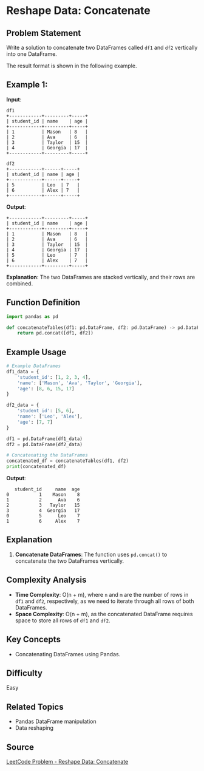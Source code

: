 # Reshape Data: Concatenate

## Problem Statement
Write a solution to concatenate two DataFrames called `df1` and `df2` vertically into one DataFrame.

The result format is shown in the following example.

## Example 1:

**Input**:
```
df1
+------------+---------+-----+
| student_id | name    | age |
+------------+---------+-----+
| 1          | Mason   | 8   |
| 2          | Ava     | 6   |
| 3          | Taylor  | 15  |
| 4          | Georgia | 17  |
+------------+---------+-----+

df2
+------------+------+-----+
| student_id | name | age |
+------------+------+-----+
| 5          | Leo  | 7   |
| 6          | Alex | 7   |
+------------+------+-----+
```

**Output**:
```
+------------+---------+-----+
| student_id | name    | age |
+------------+---------+-----+
| 1          | Mason   | 8   |
| 2          | Ava     | 6   |
| 3          | Taylor  | 15  |
| 4          | Georgia | 17  |
| 5          | Leo     | 7   |
| 6          | Alex    | 7   |
+------------+---------+-----+
```

**Explanation**:
The two DataFrames are stacked vertically, and their rows are combined.

## Function Definition
```python
import pandas as pd

def concatenateTables(df1: pd.DataFrame, df2: pd.DataFrame) -> pd.DataFrame:
    return pd.concat([df1, df2])
```

## Example Usage
```python
# Example DataFrames
df1_data = {
    'student_id': [1, 2, 3, 4],
    'name': ['Mason', 'Ava', 'Taylor', 'Georgia'],
    'age': [8, 6, 15, 17]
}

df2_data = {
    'student_id': [5, 6],
    'name': ['Leo', 'Alex'],
    'age': [7, 7]
}

df1 = pd.DataFrame(df1_data)
df2 = pd.DataFrame(df2_data)

# Concatenating the DataFrames
concatenated_df = concatenateTables(df1, df2)
print(concatenated_df)
```

**Output**:
```
   student_id     name  age
0           1    Mason    8
1           2      Ava    6
2           3   Taylor   15
3           4  Georgia   17
0           5      Leo    7
1           6     Alex    7
```

## Explanation
1. **Concatenate DataFrames**: The function uses `pd.concat()` to concatenate the two DataFrames vertically.

## Complexity Analysis
- **Time Complexity**: O(n + m), where `n` and `m` are the number of rows in `df1` and `df2`, respectively, as we need to iterate through all rows of both DataFrames.
- **Space Complexity**: O(n + m), as the concatenated DataFrame requires space to store all rows of `df1` and `df2`.

## Key Concepts
- Concatenating DataFrames using Pandas.

## Difficulty
Easy

## Related Topics
- Pandas DataFrame manipulation
- Data reshaping

## Source
[LeetCode Problem - Reshape Data: Concatenate](https://leetcode.com/problems/reshape-data-concatenate/?envType=study-plan-v2&envId=introduction-to-pandas&lang=pythondata)
